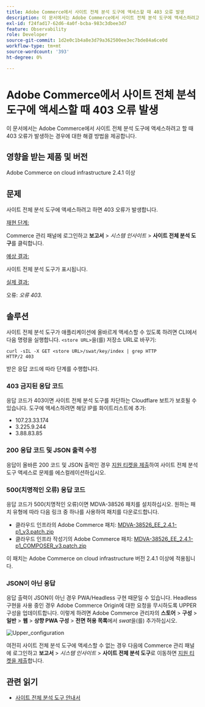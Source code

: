 ```yaml
---
title: Adobe Commerce에서 사이트 전체 분석 도구에 액세스할 때 403 오류 발생
description: 이 문서에서는 Adobe Commerce에서 사이트 전체 분석 도구에 액세스하려고 할 때 403 오류가 발생하는 경우에 대한 해결 방법을 제공합니다.
exl-id: f24fad17-62d6-4a0f-bcba-983c3dbee3d7
feature: Observability
role: Developer
source-git-commit: 1d2e0c1b4a8e3d79a362500ee3ec7bde84a6ce0d
workflow-type: tm+mt
source-wordcount: '393'
ht-degree: 0%

---
```


# Adobe Commerce에서 사이트 전체 분석 도구에 액세스할 때 403 오류 발생

이 문서에서는 Adobe Commerce에서 사이트 전체 분석 도구에 액세스하려고 할 때 403 오류가 발생하는 경우에 대한 해결 방법을 제공합니다.

## 영향을 받는 제품 및 버전

Adobe Commerce on cloud infrastructure 2.4.1 이상

## 문제

사이트 전체 분석 도구에 액세스하려고 하면 403 오류가 발생합니다.

<u>재현 단계:</u>

Commerce 관리 패널에 로그인하고 **보고서** > *시스템 인사이트* > **사이트 전체 분석 도구**&#x200B;를 클릭합니다.

<u>예상 결과:</u>

사이트 전체 분석 도구가 표시됩니다.

<u>실제 결과:</u>

오류: *오류 403.*


## 솔루션

사이트 전체 분석 도구가 애플리케이션에 올바르게 액세스할 수 있도록 하려면 CLI에서 다음 명령을 실행합니다. `<store URL>`을(를) 저장소 URL로 바꾸기:

```cURL
curl -sIL -X GET <store URL>/swat/key/index | grep HTTP
HTTP/2 403
```

받은 응답 코드에 따라 단계를 수행합니다.

### 403 금지된 응답 코드

응답 코드가 403이면 사이트 전체 분석 도구를 차단하는 Cloudflare 보트가 보호될 수 있습니다. 도구에 액세스하려면 해당 IP를 화이트리스트에 추가:

* 107.23.33.174
* 3.225.9.244
* 3.88.83.85

### 200 응답 코드 및 JSON 출력 수정

응답이 올바른 200 코드 및 JSON 출력인 경우 [지원 티켓을 제출](/help/help-center-guide/help-center/magento-help-center-user-guide.md#submit-ticket)하여 사이트 전체 분석 도구 액세스로 문제를 에스컬레이션하십시오.


### 500(치명적인 오류) 응답 코드

응답 코드가 500(치명적인 오류)이면 MDVA-38526 패치를 설치하십시오. 원하는 패치 유형에 따라 다음 링크 중 하나를 사용하여 패치를 다운로드합니다.

* 클라우드 인프라의 Adobe Commerce 패치: [MDVA-38526_EE_2.4.1-p1_v3.patch.zip](assets/MDVA-38526_EE_2.4.1-p1_v3.patch.zip)
* 클라우드 인프라 작성기의 Adobe Commerce 패치: [MDVA-38526_EE_2.4.1-p1_COMPOSER_v3.patch.zip](assets/MDVA-38526_EE_2.4.1-p1_COMPOSER_v3.patch.zip)

이 패치는 Adobe Commerce on cloud infrastructure 버전 2.4.1 이상에 적용됩니다.

### JSON이 아닌 응답

응답 출력이 JSON이 아닌 경우 PWA/Headless 구현 때문일 수 있습니다. Headless 구현을 사용 중인 경우 Adobe Commerce Origin에 대한 요청을 무시하도록 UPPER 구성을 업데이트합니다. 이렇게 하려면 Adobe Commerce 관리자의 **스토어** > **구성** > **일반** > **웹** > **상향 PWA 구성** > **전면 허용 목록**&#x200B;에서 *swat*&#x200B;을(를) 추가하십시오.

![Upper_configuration](assets/upward_pwa.png)

여전히 사이트 전체 분석 도구에 액세스할 수 없는 경우 다음에 Commerce 관리 패널에 로그인하고 **보고서** > *시스템 인사이트* > **사이트 전체 분석 도구**&#x200B;로 이동하면 [지원 티켓을 제출](/help/help-center-guide/help-center/magento-help-center-user-guide.md#submit-ticket)합니다.

## 관련 읽기

* [사이트 전체 분석 도구 안내서](https://experienceleague.adobe.com/docs/commerce-operations/tools/site-wide-analysis-tool/intro.html?lang=ko)
